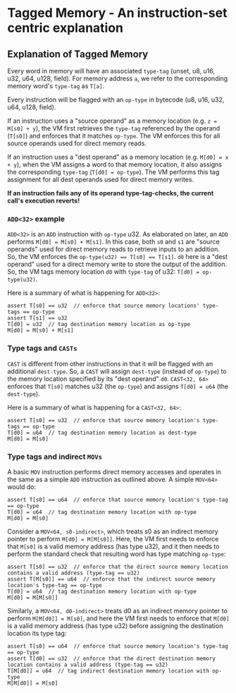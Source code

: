 # Tagged Memory - An instruction-set centric explanation

## Explanation of Tagged Memory
Every word in memory will have an associated `type-tag` (unset, u8, u16, u32, u64, u128, field). For memory address `a`, we refer to the corresponding memory word's `type-tag` as `T[a]`.

Every instruction will be flagged with an `op-type` in bytecode (u8, u16, u32, u64, u128, field).

If an instruction uses a "source operand" as a memory location (e.g. `z = M[s0] + y`), the VM first retrieves the `type-tag` referenced by the operand (`T[s0]`) and enforces that it matches `op-type`. The VM enforces this for all source operands used for direct memory reads.

If an instruction uses a "dest operand" as a memory location (e.g. `M[d0] = x + y`), when the VM assigns a word to that memory location, it also assigns the corresponding `type-tag` (`T[d0] = op-type`). The VM performs this tag assignment for all dest operands used for direct memory writes.

**If an instruction fails any of its operand type-tag-checks, the current call's execution reverts!**

### `ADD<32>` example
`ADD<32>` is an `ADD` instruction with `op-type` u32. As elaborated on later, an `ADD` performs `M[d0] = M[s0] + M[s1]`. In this case, both `s0` and `s1` are "source operands" used for direct memory reads to retrieve inputs to an addition. So, the VM enforces the `op-type(u32) == T[s0] == T[s1]`. `d0` here is a "dest operand" used for a direct memory write to store the output of the addition. So, the VM tags memory location `d0` with `type-tag` of u32: `T[d0] = op-type(u32)`.

Here is a summary of what is happening for `ADD<32>`:
```
assert T[s0] == u32  // enforce that source memory locations' type-tags == op-type
assert T[s1] == u32
T[d0] = u32  // tag destination memory location as op-type
M[d0] = M[s0] + M[s1]
```


### Type tags and `CASTs`

`CAST` is different from other instructions in that it will be flagged with an additional `dest-type`. So, a `CAST` will assign `dest-type` (instead of `op-type`) to the memory location specified by its "dest operand" `d0`. `CAST<32, 64>` enforces that `T[s0]` matches u32 (the `op-type`) and assigns `T[d0] = u64` (the `dest-type`).

Here is a summary of what is happening for a `CAST<32, 64>`:
```
assert T[s0] == u32  // enforce that source memory location's type-tags == op-type
T[d0] = u64  // tag destination memory location as dest-type
M[d0] = M[s0]
```

### Type tags and indirect `MOVs`
A basic `MOV` instruction performs direct memory accesses and operates in the same as a simple `ADD` instruction as outlined above. A simple `MOV<64>` would do:
```
assert T[s0] == u64  // enforce that source memory location's type-tag == op-type
T[d0] = u64  // tag destination memory location with op-type
M[d0] = M[s0]
```

Consider a `MOV<64, s0-indirect>`, which treats s0 as an indirect memory pointer to perform `M[d0] = M[M[s0]]`. Here, the VM first needs to enforce that `M[s0]` is a valid memory address (has type u32), and it then needs to perform the standard check that resulting word has type matching `op-type`:
```
assert T[s0] == u32  // enforce that the direct source memory location contains a valid address (type-tag == u32)
assert T[M[s0]] == u64  // enforce that the indirect source memory location's type-tag == op-type
T[d0] = u64  // tag destination memory location with op-type
M[d0] = M[M[s0]]
```

Similarly, a `MOV<64, d0-indirect>` treats d0 as an indirect memory pointer to perform `M[M[d0]] = M[s0]`, and here the VM first needs to enforce that `M[d0]` is a valid memory address (has type u32) before assigning the destination location its type tag:
```
assert T[s0] == u64  // enforce that source memory location's type-tag == op-type
assert T[d0] == u32  // enforce that the direct destination memory location contains a valid address (type-tag == u32)
T[M[d0]] = u64  // tag indirect destination memory location with op-type
M[M[d0]] = M[s0]
```

